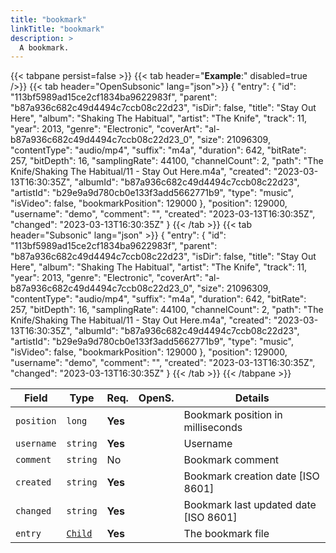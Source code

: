 ```yaml
---
title: "bookmark"
linkTitle: "bookmark"
description: >
  A bookmark.
---
```


{{< tabpane persist=false >}}
{{< tab header="**Example**:" disabled=true />}}
{{< tab header="OpenSubsonic" lang="json">}}
{
  "entry": {
    "id": "113bf5989ad15ce2cf1834ba9622983f",
    "parent": "b87a936c682c49d4494c7ccb08c22d23",
    "isDir": false,
    "title": "Stay Out Here",
    "album": "Shaking The Habitual",
    "artist": "The Knife",
    "track": 11,
    "year": 2013,
    "genre": "Electronic",
    "coverArt": "al-b87a936c682c49d4494c7ccb08c22d23_0",
    "size": 21096309,
    "contentType": "audio/mp4",
    "suffix": "m4a",
    "duration": 642,
    "bitRate": 257,
    "bitDepth": 16,
    "samplingRate": 44100,
    "channelCount": 2,
    "path": "The Knife/Shaking The Habitual/11 - Stay Out Here.m4a",
    "created": "2023-03-13T16:30:35Z",
    "albumId": "b87a936c682c49d4494c7ccb08c22d23",
    "artistId": "b29e9a9d780cb0e133f3add5662771b9",
    "type": "music",
    "isVideo": false,
    "bookmarkPosition": 129000
  },
  "position": 129000,
  "username": "demo",
  "comment": "",
  "created": "2023-03-13T16:30:35Z",
  "changed": "2023-03-13T16:30:35Z"
}
{{< /tab >}}
{{< tab header="Subsonic" lang="json" >}}
{
  "entry": {
    "id": "113bf5989ad15ce2cf1834ba9622983f",
    "parent": "b87a936c682c49d4494c7ccb08c22d23",
    "isDir": false,
    "title": "Stay Out Here",
    "album": "Shaking The Habitual",
    "artist": "The Knife",
    "track": 11,
    "year": 2013,
    "genre": "Electronic",
    "coverArt": "al-b87a936c682c49d4494c7ccb08c22d23_0",
    "size": 21096309,
    "contentType": "audio/mp4",
    "suffix": "m4a",
    "duration": 642,
    "bitRate": 257,
    "bitDepth": 16,
    "samplingRate": 44100,
    "channelCount": 2,
    "path": "The Knife/Shaking The Habitual/11 - Stay Out Here.m4a",
    "created": "2023-03-13T16:30:35Z",
    "albumId": "b87a936c682c49d4494c7ccb08c22d23",
    "artistId": "b29e9a9d780cb0e133f3add5662771b9",
    "type": "music",
    "isVideo": false,
    "bookmarkPosition": 129000
  },
  "position": 129000,
  "username": "demo",
  "comment": "",
  "created": "2023-03-13T16:30:35Z",
  "changed": "2023-03-13T16:30:35Z"
}
{{< /tab >}}
{{< /tabpane >}}

| Field |  Type | Req. | OpenS. | Details |
| --- | --- | --- | --- | --- |
| `position` | `long` | **Yes** |     | Bookmark position in milliseconds |
| `username` | `string` | **Yes** |     | Username |
| `comment` | `string` | No|     | Bookmark comment |
| `created` | `string` | **Yes** |     | Bookmark creation date [ISO 8601]|
| `changed` | `string` | **Yes**|     | Bookmark last updated date [ISO 8601]|
| `entry` | [`Child`](../child) | **Yes** |     | The bookmark file |
